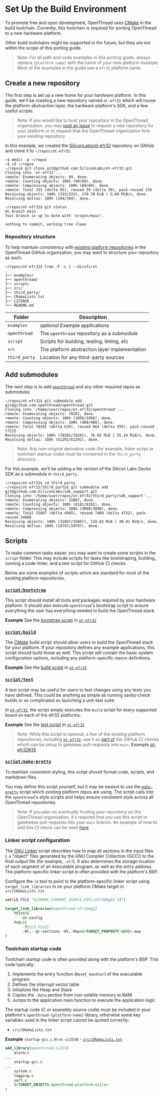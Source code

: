 # Set Up the Build Environment

To promote free and open development, OpenThread uses [CMake][cmake-homepage] in
the build toolchain. Currently, this toolchain is required for porting
OpenThread to a new hardware platform.

Other build toolchains might be supported in the future, but they are not within
the scope of this porting guide.

> Note: For all path and code examples in this porting guide, always replace
`{platform-name}` with the name of your new platform example. Most of the
examples in the guide use a `efr32` platform name.

[cmake-homepage]: https://cmake.org/

## Create a new repository

The first step is set up a new home for your hardware platform. In this guide,
we'll be creating a new repository named `ot-efr32` which will house the
platform-abstraction layer, the hardware platform's SDK, and a few useful
scripts.

> Note: If you would like to host your repository in the OpenThread organization, you may [post an issue](https://github.com/openthread/openthread/issues/new/choose) to request a new repository for your platform or to request that the OpenThread organization fork your existing repository.

In this example, we created the [SiliconLabs/ot-efr32][silabs-ot-efr32] repository on GitHub and clone it to `~/repos/ot-efr32`.

[silabs-ot-efr32]: https://github.com/SiliconLabs/ot-efr32

```shell
~$ mkdir -p ~/repos
~$ cd ~/repos
~/repos$ git clone git@github.com:SiliconLabs/ot-efr32.git
Cloning into 'ot-efr32'...
remote: Enumerating objects: 99, done.
remote: Counting objects: 100% (99/99), done.
remote: Compressing objects: 100% (60/60), done.
remote: Total 333 (delta 65), reused 39 (delta 39), pack-reused 234
Receiving objects: 100% (333/333), 170.78 KiB | 5.69 MiB/s, done.
Resolving deltas: 100% (194/194), done.

~/repos/ot-efr32$ git status
On branch main
Your branch is up to date with 'origin/main'.

nothing to commit, working tree clean
```

### Repository structure

To help maintain consistency with [existing platform repositories](https://github.com/openthread?q=ot-&type=&language=&sort=) in the OpenThread GitHub organization, you may want to structure your repository as such:

```shell
~/repos/ot-efr32$ tree -F -L 1 --dirsfirst
.
├── examples/
├── openthread/
├── script/
├── src/
├── third_party/
├── CMakeLists.txt
├── LICENSE
└── README.md
```

| Folder        | Description                                   |
|---------------|-----------------------------------------------|
| `examples`    | *optional* Example applications               |
| `openthread`  | The `openthread` repository as a submodule    |
| `script`      | Scripts for building, testing, linting, etc   |
| `src`         | The platform abstraction layer implementation |
| `third_party` | Location for any third-party sources          |

## Add submodules

The next step is to add [`openthread`](https://github.com/openthread/openthread) and any other required repos as submodules

```shell
~/repos/ot-efr32$ git submodule add git@github.com:openthread/openthread.git
Cloning into '/home/user/repos/ot-efr32/openthread'...
remote: Enumerating objects: 78281, done.
remote: Counting objects: 100% (1056/1056), done.
remote: Compressing objects: 100% (488/488), done.
remote: Total 78281 (delta 639), reused 864 (delta 556), pack-reused 77225
Receiving objects: 100% (78281/78281), 76.62 MiB | 35.24 MiB/s, done.
Resolving deltas: 100% (61292/61292), done.
```

> Note: Any non-original derivative code (for example, linker script or
toolchain startup code) must be contained in the `third_party` directory.

For this example, we'll be adding a lite version of the Silicon Labs Gecko SDK as a submodule in `third_party`.

```shell
~/repos/ot-efr32$ cd third_party
~/repos/ot-efr32/third_party$ git submodule add git@github.com:SiliconLabs/sdk_support.git
Cloning into '/home/user/repos/ot-efr32/third_party/sdk_support'...
remote: Enumerating objects: 32867, done.
remote: Counting objects: 100% (8181/8181), done.
remote: Compressing objects: 100% (3098/3098), done.
remote: Total 32867 (delta 4945), reused 7469 (delta 4732), pack-reused 24686
Receiving objects: 100% (32867/32867), 128.83 MiB | 30.91 MiB/s, done.
Resolving deltas: 100% (19797/19797), done.
```

## Scripts

To make common tasks easier, you may want to create some scripts in the `script` folder. This may include scripts for tasks like bootstraping, building, running a code-linter, and a test script for GitHub CI checks.

Below are some examples of scripts which are standard for most of the existing platform repositories.
### [`script/bootstrap`][script-bootstrap]

[script-bootstrap]: https://github.com/openthread/ot-efr32/blob/main/script/bootstrap

This script should install all tools and packages required by your hardware platform. It should also execute `openthread`'s bootstrap script to ensure everything the user has everything needed to build the OpenThread stack.

**Example** See the [bootstrap script][script-bootstrap] in [`ot-efr32`][silabs-ot-efr32]

### [`script/build`][script-build]

[script-build]: https://github.com/openthread/ot-efr32/blob/main/script/build

The [CMake][cmake-homepage] build script should allow users to build the OpenThread stack for your platform. If your repository defines any example applications, this script should build those as well. This script will contain the basic system configuration options, including any platform-specific macro definitions.

**Example** See the [build script][script-build] in [`ot-efr32`][silabs-ot-efr32]

### [`script/test`][script-test]

[script-test]: https://github.com/openthread/ot-efr32/blob/main/script/test


A test script may be useful for users to test changes using any tests you have defined. This could be anything as simple as running sanity-check builds or as complicated as launching a unit-test suite.

In [`ot-efr32`][silabs-ot-efr32], the script simply executes the `build` script for every supported board on each of the efr32 platforms.

**Example** See the [test script][script-test] in [`ot-efr32`][silabs-ot-efr32]

> Note: While this script is optional, a few of the existing platform repositories, including [`ot-efr32`][silabs-ot-efr32], use it as [part of](https://github.com/openthread/ot-efr32/blob/859f50e515e0ab9840064302f6bfbeaf9e9cbd0d/.github/workflows/build.yml#L105) the GitHub CI checks which can be setup to gatekeep pull-requests into `main`. **Example** [ot-efr32#35](https://github.com/openthread/ot-efr32/pull/35/checks)


### [`script/make-pretty`][script-make-pretty]

[script-make-pretty]: https://github.com/openthread/ot-efr32/blob/main/script/make-pretty

To maintain consistent styling, this script should format code, scripts, and markdown files.

You may define this script yourself, but it may be easiest to use the [`make-pretty`][script-make-pretty] script which existing platform repos are using. The script calls into the `openthread`'s style scripts and helps ensure consistent style across all OpenThread repositories.

> Note: If you plan on eventually hosting your repository on the OpenThread organization, it's required that you use this script to gatekeeps pull-requests into your `main` branch. An example of how to add this CI check can be seen [here](https://github.com/openthread/ot-efr32/blob/859f50e515e0ab9840064302f6bfbeaf9e9cbd0d/.github/workflows/build.yml#L49-L63)


### Linker script configuration

The [GNU Linker](http://www.ece.ufrgs.br/~fetter/eng04476/manuals/ld.pdf) script
describes how to map all sections in the input files (`.o` "object" files
generated by the GNU Compiler Collection (GCC)) to the final output file (for
example, `.elf`). It also determines the storage location of each segment of an
executable program, as well as the entry address. The platform-specific linker
script is often provided with the platform's BSP.

Configure the `ld` tool to point to the platform-specific linker script using
`target_link_libraries` in on your platform CMake target in `src/CMakeLists.txt`

```cmake
set(LD_FILE "${CMAKE_CURRENT_SOURCE_DIR}/efr32mg12.ld")

target_link_libraries(openthread-efr32mg12
    PRIVATE
        ot-config
    PUBLIC
        -T${LD_FILE}
        -Wl,--gc-sections -Wl,-Map=$<TARGET_PROPERTY:NAME>.map
)

```

### Toolchain startup code

Toolchain startup code is often provided along with the platform's BSP. This
code typically:

1.  Implements the entry function (`Reset_Handler`) of the executable program
1.  Defines the interrupt vector table
1.  Initializes the Heap and Stack
1.  Copies the `.data` section from non-volatile memory to RAM
1.  Jumps to the application main function to execute the application logic

The startup code (C or assembly source code) must be included in your platform's
`openthread-{platform-name}` library, otherwise some key variables used in the linker
script cannot be quoted correctly:


-   `src/CMakeLists.txt`

**Example** `startup-gcc.c` in `ot-cc2538` - [`src/CMakeLists.txt`](https://github.com/openthread/ot-cc2538/blob/4328e18faaaebe9b3151e0ba2b999ba9464f11bb/src/CMakeLists.txt#L36)

```cmake
add_library(openthread-cc2538
    alarm.c
...
    startup-gcc.c
...
    system.c
    logging.c
    uart.c
    $<TARGET_OBJECTS:openthread-platform-utils>
)
```

